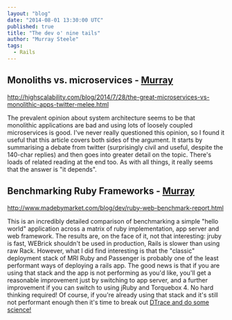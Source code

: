 ```yaml
---
layout: "blog"
date: "2014-08-01 13:30:00 UTC"
published: true
title: "The dev o' nine tails"
author: "Murray Steele"
tags:
  - Rails
---
```


## Monoliths vs. microservices - [Murray](http://www.unboxedconsulting.com/people/murray-steele)

http://highscalability.com/blog/2014/7/28/the-great-microservices-vs-monolithic-apps-twitter-melee.html

The prevalent opinion about system architecture seems to be that monolithic applications are bad and using lots of loosely coupled microservices is good.  I've never really questioned this opinion, so I found it useful that this article covers both sides of the argument.  It starts by summarising a debate from twitter (surprisingly civil and useful, despite the 140-char replies) and then goes into greater detail on the topic.  There's loads of related reading at the end too.  As with all things, it really seems that the answer is "it depends".

## Benchmarking Ruby Frameworks - [Murray](http://www.unboxedconsulting.com/murray-steele)

http://www.madebymarket.com/blog/dev/ruby-web-benchmark-report.html

This is an incredibly detailed comparison of benchmarking a simple "hello world" application across a matrix of ruby implementation, app server and web framework.  The results are, on the face of it, not that interesting: jruby is fast, WEBrick shouldn't be used in production, Rails is slower than using raw Rack.  However, what I did find interesting is that the "classic" deployment stack of MRI Ruby and Passenger is probably one of the least performant ways of deploying a rails app.  The good news is that if you are using that stack and the app is not performing as you'd like, you'll get a reasonable improvement just by switching to app server, and a further improvement if you can switch to using jRuby and Torquebox 4.  No hard thinking required!  Of course, if you're already using that stack and it's still not performant enough then it's time to break out [DTrace and do some science!](http://tenderlovemaking.com/2011/12/05/profiling-rails-startup-with-dtrace.html)
